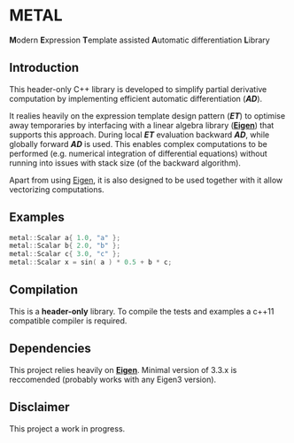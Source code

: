 # METAL
**M**odern **E**xpression **T**emplate assisted **A**utomatic differentiation **L**ibrary

## Introduction

This header-only C++ library is developed to simplify partial derivative computation by implementing efficient automatic differentiation (**_AD_**). 

It realies heavily on the expression template design pattern (**_ET_**) to optimise away temporaries by interfacing with a linear algebra library ([**Eigen**](http://eigen.tuxfamily.org/)) that supports this approach. During local **_ET_** evaluation backward **_AD_**, while globally forward **_AD_** is used. This enables complex computations to be performed (e.g. numerical integration of differential equations) without running into issues with stack size (of the backward algorithm).

Apart from using [Eigen]([**Eigen**](http://eigen.tuxfamily.org/)), it is also designed to be used together with it allow vectorizing computations.

## Examples

```cpp
metal::Scalar a{ 1.0, "a" };
metal::Scalar b{ 2.0, "b" };
metal::Scalar c{ 3.0, "c" };
metal::Scalar x = sin( a ) * 0.5 + b * c;
```

## Compilation

This is a **header-only** library. To compile the tests and examples a c++11 compatible compiler is required.

## Dependencies

This project relies heavily on [**Eigen**](http://eigen.tuxfamily.org/). Minimal version of 3.3.x is reccomended (probably works with any Eigen3 version).

## Disclaimer

This project a work in progress.
